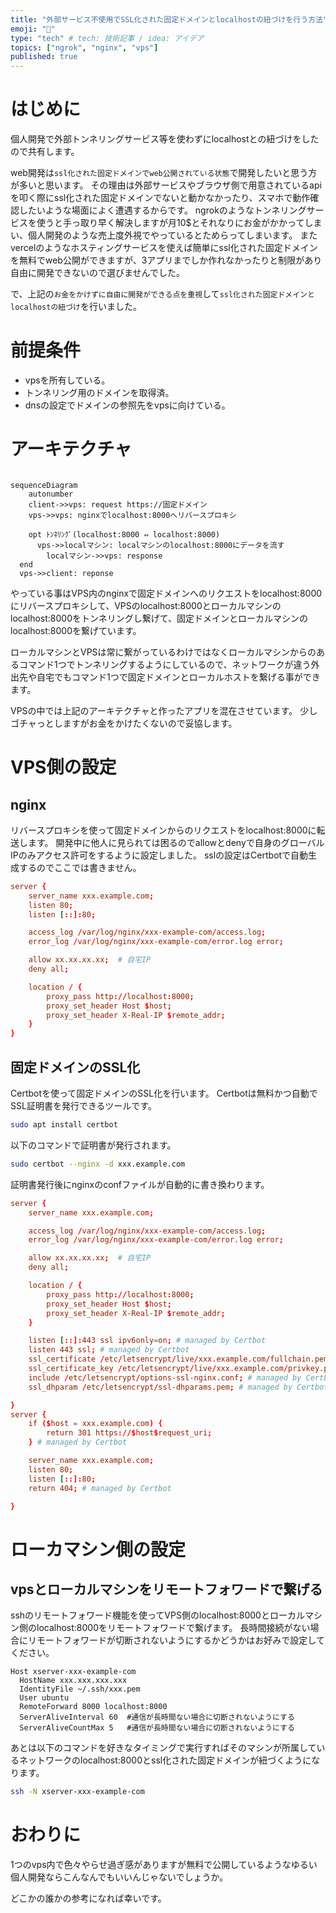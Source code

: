 ```yaml
---
title: "外部サービス不使用でSSL化された固定ドメインとlocalhostの紐づけを行う方法"
emoji: "📌"
type: "tech" # tech: 技術記事 / idea: アイデア
topics: ["ngrok", "nginx", "vps"]
published: true
---
```


# はじめに
個人開発で外部トンネリングサービス等を使わずにlocalhostとの紐づけをしたので共有します。

web開発は`ssl化された固定ドメインでweb公開されている状態`で開発したいと思う方が多いと思います。
その理由は外部サービスやブラウザ側で用意されているapiを叩く際にssl化された固定ドメインでないと動かなかったり、スマホで動作確認したいような場面によく遭遇するからです。
ngrokのようなトンネリングサービスを使うと手っ取り早く解決しますが月10$とそれなりにお金がかかってしまい、個人開発のような売上度外視でやっているとためらってしまいます。
またvercelのようなホスティングサービスを使えば簡単にssl化された固定ドメインを無料でweb公開ができますが、3アプリまでしか作れなかったりと制限があり自由に開発できないので選びませんでした。

で、上記の`お金をかけずに自由に開発ができる点を重視`して`ssl化された固定ドメインとlocalhostの紐づけ`を行いました。

# 前提条件
- vpsを所有している。
- トンネリング用のドメインを取得済。
- dnsの設定でドメインの参照先をvpsに向けている。

# アーキテクチャ
```mermaid

sequenceDiagram
	autonumber
	client->>vps: request https://固定ドメイン
	vps->>vps: nginxでlocalhost:8000へリバースプロキシ
 
	opt ﾄﾝﾈﾘﾝｸﾞ(localhost:8000 ⇔ localhost:8000)
	  vps->>localマシン: localマシンのlocalhost:8000にデータを流す
		localマシン->>vps: response
  end
  vps->>client: reponse
```

やっている事はVPS内のnginxで固定ドメインへのリクエストをlocalhost:8000にリバースプロキシして、VPSのlocalhost:8000とローカルマシンのlocalhost:8000をトンネリングし繋げて、固定ドメインとローカルマシンのlocalhost:8000を繋げています。

ローカルマシンとVPSは常に繋がっているわけではなくローカルマシンからのあるコマンド1つでトンネリングするようにしているので、ネットワークが違う外出先や自宅でもコマンド1つで固定ドメインとローカルホストを繋げる事ができます。

VPSの中では上記のアーキテクチャと作ったアプリを混在させています。
少しゴチャっとしますがお金をかけたくないので妥協します。

# VPS側の設定
## nginx
リバースプロキシを使って固定ドメインからのリクエストをlocalhost:8000に転送します。
開発中に他人に見られては困るのでallowとdenyで自身のグローバルIPのみアクセス許可をするように設定しました。
sslの設定はCertbotで自動生成するのでここでは書きません。

```bash:/etc/nignx/conf.d/xxx-example-com.conf
server {
    server_name xxx.example.com;
    listen 80;
    listen [::]:80;

    access_log /var/log/nginx/xxx-example-com/access.log;
    error_log /var/log/nginx/xxx-example-com/error.log error;

    allow xx.xx.xx.xx;  # 自宅IP
    deny all;

    location / {
        proxy_pass http://localhost:8000;
        proxy_set_header Host $host;
        proxy_set_header X-Real-IP $remote_addr;
    }
}
```

## 固定ドメインのSSL化
Certbotを使って固定ドメインのSSL化を行います。
Certbotは無料かつ自動でSSL証明書を発行できるツールです。
```bash
sudo apt install certbot
```

以下のコマンドで証明書が発行されます。
```bash
sudo certbot --nginx -d xxx.example.com
```

証明書発行後にnginxのconfファイルが自動的に書き換わります。
```bash:/etc/nignx/conf.d/xxx-example-com.conf
server {
    server_name xxx.example.com;

    access_log /var/log/nginx/xxx-example-com/access.log;
    error_log /var/log/nginx/xxx-example-com/error.log error;

    allow xx.xx.xx.xx;  # 自宅IP
    deny all;

    location / {
        proxy_pass http://localhost:8000;
        proxy_set_header Host $host;
        proxy_set_header X-Real-IP $remote_addr;
    }

    listen [::]:443 ssl ipv6only=on; # managed by Certbot
    listen 443 ssl; # managed by Certbot
    ssl_certificate /etc/letsencrypt/live/xxx.example.com/fullchain.pem; # managed by Certbot
    ssl_certificate_key /etc/letsencrypt/live/xxx.example.com/privkey.pem; # managed by Certbot
    include /etc/letsencrypt/options-ssl-nginx.conf; # managed by Certbot
    ssl_dhparam /etc/letsencrypt/ssl-dhparams.pem; # managed by Certbot

}
server {
    if ($host = xxx.example.com) {
        return 301 https://$host$request_uri;
    } # managed by Certbot

    server_name xxx.example.com;
    listen 80;
    listen [::]:80;
    return 404; # managed by Certbot

}
```

# ローカマシン側の設定
## vpsとローカルマシンをリモートフォワードで繋げる
sshのリモートフォワード機能を使ってVPS側のlocalhost:8000とローカルマシン側のlocalhost:8000をリモートフォワードで繋げます。
長時間接続がない場合にリモートフォワードが切断されないようにするかどうかはお好みで設定してください。

```bash:~/.ssh/config
Host xserver-xxx-example-com
  HostName xxx.xxx.xxx.xxx
  IdentityFile ~/.ssh/xxx.pem
  User ubuntu
  RemoteForward 8000 localhost:8000
  ServerAliveInterval 60  #通信が長時間ない場合に切断されないようにする
  ServerAliveCountMax 5   #通信が長時間ない場合に切断されないようにする
```

あとは以下のコマンドを好きなタイミングで実行すればそのマシンが所属しているネットワークのlocalhost:8000とssl化された固定ドメインが紐づくようになります。
```bash
ssh -N xserver-xxx-example-com
```

# おわりに
1つのvps内で色々やらせ過ぎ感がありますが無料で公開しているようなゆるい個人開発ならこんなんでもいいんじゃないでしょうか。

どこかの誰かの参考になれば幸いです。